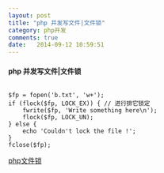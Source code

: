 ```yaml
---
layout: post
title: "php 并发写文件|文件锁"
category: php开发
comments: true
date:   2014-09-12 10:59:51
---
```


#### php 并发写文件|文件锁

<pre><code>
$fp = fopen('b.txt', 'w+');
if (flock($fp, LOCK_EX)) { // 进行排它锁定
	fwrite($fp, 'Write something here\n');
	flock($fp, LOCK_UN);
} else {
	echo 'Couldn't lock the file !';
}
fclose($fp);
</pre></code>
[php文件锁](http://www.cnblogs.com/chenwenbiao/archive/2011/08/01/2123905.html)  
